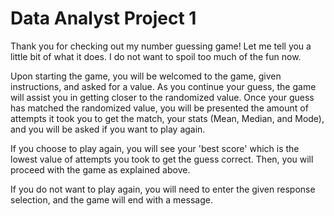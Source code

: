 # Data Analyst Project 1
Thank you for checking out my number guessing game! Let me tell you a little bit of what it does. I do not want to spoil too much of the fun now.

Upon starting the game, you will be welcomed to the game, given instructions, and asked for a value. As you continue your guess, the game will assist you in getting closer to the randomized value. Once your guess has matched the randomized value, you will be presented the amount of attempts it took you to get the match, your stats (Mean, Median, and Mode), and you will be asked if you want to play again.

If you choose to play again, you will see your 'best score' which is the lowest value of attempts you took to get the guess correct. Then, you will proceed with the game as explained above. 

If you do not want to play again, you will need to enter the given response selection, and the game will end with a message. 